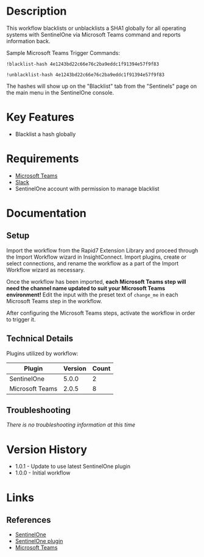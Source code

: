 # Description

This workflow blacklists or unblacklists a SHA1 globally for all operating systems with SentinelOne via Microsoft Teams command and reports information back.

Sample Microsoft Teams Trigger Commands:

`!blacklist-hash 4e1243bd22c66e76c2ba9eddc1f91394e57f9f83`

`!unblacklist-hash 4e1243bd22c66e76c2ba9eddc1f91394e57f9f83`

The hashes will show up on the "Blacklist" tab from the "Sentinels" page on the main menu in the SentinelOne console.

# Key Features

* Blacklist a hash globally

# Requirements

* [Microsoft Teams](https://insightconnect.help.rapid7.com/docs/configure-slack-for-chatops)
* [Slack](https://insightconnect.help.rapid7.com/docs/configure-slack-for-chatops)
* SentinelOne account with permission to manage blacklist

# Documentation

## Setup

Import the workflow from the Rapid7 Extension Library and proceed through the Import Workflow wizard in InsightConnect. Import plugins, create or select connections, and rename the workflow as a part of the Import Workflow wizard as necessary.

Once the workflow has been imported, **each Microsoft Teams step will need the channel name updated to suit your Microsoft Teams environment!** Edit the input with the preset text of `change_me` in each Microsoft Teams step in the workflow.

After configuring the Microsoft Teams steps, activate the workflow in order to trigger it.
 
## Technical Details

Plugins utilized by workflow:

|Plugin|Version|Count|
|----|----|--------|
|SentinelOne|5.0.0|2|
|Microsoft Teams|2.0.5|8|

## Troubleshooting

_There is no troubleshooting information at this time_

# Version History

* 1.0.1 - Update to use latest SentinelOne plugin
* 1.0.0 - Initial workflow

# Links

## References

* [SentinelOne](https://www.sentinelone.com/)
* [SentinelOne plugin](https://extensions.rapid7.com/extension/sentinelone)
* [Microsoft Teams](https://www.microsoft.com/en-us/microsoft-365/microsoft-teams/group-chat-software)
